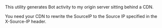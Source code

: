 This utility generates Bot activity to my origin server sitting behind a CDN.

You need your CDN to rewrite the SourceIP to the Source IP specified in the X-Source-IP header.
